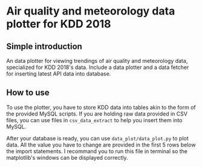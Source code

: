 # Air quality and meteorology data plotter for KDD 2018

## Simple introduction

An data plotter for viewing trendings of air quality and meteorology data, specialized for KDD 2018's data. Include a data plotter and a data fetcher for inserting latest API data into database.

## How to use

To use the plotter, you have to store KDD data into tables akin to the form of the provided MySQL scripts. If you are holding raw data provided in CSV files, you can use files in `csv_data_extract` to help you insert them into MySQL.

After your database is ready, you can use `data_plot/data_plot.py` to plot data. All the value you have to change are provided in the first 5 rows below the import statements. I recommand you to run this file in terminal so the matplotlib's windows can be displayed correctly.
